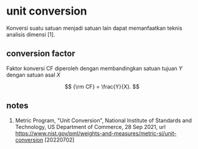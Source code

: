 # unit conversion
Konversi suatu satuan menjadi satuan lain dapat memanfaatkan teknis analisis dimensi [1].

## conversion factor
Faktor konversi $\textrm{CF}$ diperoleh dengan membandingkan satuan tujuan $Y$ dengan satuan asal $X$

$$
{\rm CF} = \frac{Y}{X}.
$$

## notes
1. <a name='ref1'></a>Metric Program, "Unit Conversion", National Institute of Standards and Technology, US Department of Commerce, 28 Sep 2021, url <https://www.nist.gov/pml/weights-and-measures/metric-si/unit-conversion> [20220702]
